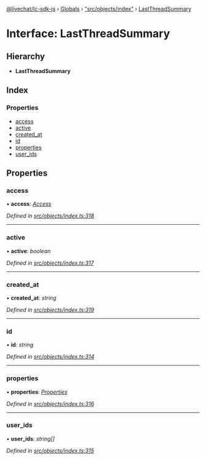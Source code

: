 [@livechat/lc-sdk-js](../README.md) › [Globals](../globals.md) › ["src/objects/index"](../modules/_src_objects_index_.md) › [LastThreadSummary](_src_objects_index_.lastthreadsummary.md)

# Interface: LastThreadSummary

## Hierarchy

* **LastThreadSummary**

## Index

### Properties

* [access](_src_objects_index_.lastthreadsummary.md#access)
* [active](_src_objects_index_.lastthreadsummary.md#active)
* [created_at](_src_objects_index_.lastthreadsummary.md#created_at)
* [id](_src_objects_index_.lastthreadsummary.md#id)
* [properties](_src_objects_index_.lastthreadsummary.md#properties)
* [user_ids](_src_objects_index_.lastthreadsummary.md#user_ids)

## Properties

###  access

• **access**: *[Access](_src_objects_index_.access.md)*

*Defined in [src/objects/index.ts:318](https://github.com/livechat/lc-sdk-js/blob/e25bbbb/src/objects/index.ts#L318)*

___

###  active

• **active**: *boolean*

*Defined in [src/objects/index.ts:317](https://github.com/livechat/lc-sdk-js/blob/e25bbbb/src/objects/index.ts#L317)*

___

###  created_at

• **created_at**: *string*

*Defined in [src/objects/index.ts:319](https://github.com/livechat/lc-sdk-js/blob/e25bbbb/src/objects/index.ts#L319)*

___

###  id

• **id**: *string*

*Defined in [src/objects/index.ts:314](https://github.com/livechat/lc-sdk-js/blob/e25bbbb/src/objects/index.ts#L314)*

___

###  properties

• **properties**: *[Properties](_src_objects_index_.properties.md)*

*Defined in [src/objects/index.ts:316](https://github.com/livechat/lc-sdk-js/blob/e25bbbb/src/objects/index.ts#L316)*

___

###  user_ids

• **user_ids**: *string[]*

*Defined in [src/objects/index.ts:315](https://github.com/livechat/lc-sdk-js/blob/e25bbbb/src/objects/index.ts#L315)*
